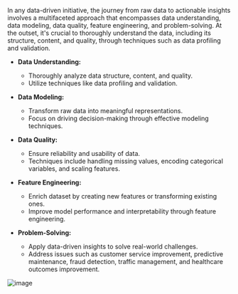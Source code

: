 In any data-driven initiative, the journey from raw data to actionable insights involves a multifaceted approach that encompasses data understanding, data modeling, data quality, feature engineering, and problem-solving. At the outset, it's crucial to thoroughly understand the data, including its structure, content, and quality, through techniques such as data profiling and validation.

- **Data Understanding:**
  - Thoroughly analyze data structure, content, and quality.
  - Utilize techniques like data profiling and validation.

- **Data Modeling:**
  - Transform raw data into meaningful representations.
  - Focus on driving decision-making through effective modeling techniques.

- **Data Quality:**
  - Ensure reliability and usability of data.
  - Techniques include handling missing values, encoding categorical variables, and scaling features.

- **Feature Engineering:**
  - Enrich dataset by creating new features or transforming existing ones.
  - Improve model performance and interpretability through feature engineering.

- **Problem-Solving:**
  - Apply data-driven insights to solve real-world challenges.
  - Address issues such as customer service improvement, predictive maintenance, fraud detection, traffic management, and healthcare outcomes improvement.
 

![image](https://github.com/jayronsoares/de_topics/assets/248106/75dce156-01d7-46f8-bfbf-6f16ca3754e7)
